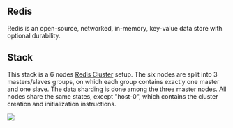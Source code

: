 ## Redis
Redis is an open-source, networked, in-memory, key-value data store with optional durability.

## Stack
This stack is a 6 nodes [Redis Cluster]( http://redis.io/topics/cluster-tutorial/) setup. The six nodes are split into 3 masters/slaves groups, on which each group contains exactly one master and one slave. 
The data sharding is done among the three master nodes. All nodes share the same states, except "host-0", which contains the cluster creation and initialization instructions.

![](https://trello-attachments.s3.amazonaws.com/5369add918a15e844104d0ef/536b4d9e4a9d69b21b5c2ac1/1030x764/76e628906a363bdeb21f26f6d00ab9f7/redis-cluster.png)
